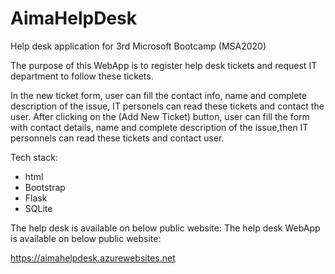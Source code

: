 # AimaHelpDesk
Help desk application for 3rd Microsoft Bootcamp (MSA2020)

The purpose of this WebApp is to register help desk tickets and request IT department to follow these tickets.

In the new ticket form, user can fill the contact info, name and complete description of the issue, IT personels can read these tickets and contact the user.
After clicking on the (Add New Ticket) button, user can fill the form with contact details, name and complete description of the issue,then
IT personnels can read these tickets and contact user.

Tech stack:
- html
- Bootstrap
- Flask
- SQLite

The help desk is available on below public website:
The help desk WebApp is available on below public website:

https://aimahelpdesk.azurewebsites.net
